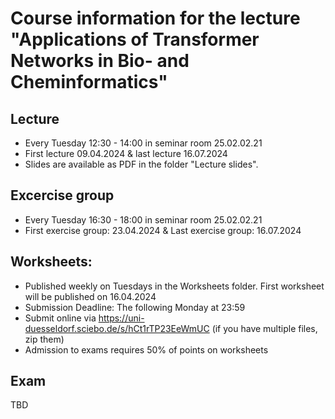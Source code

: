 # Course information for the lecture "Applications of Transformer Networks in Bio- and Cheminformatics" 
 
## Lecture
- Every Tuesday 12:30 - 14:00 in seminar room 25.02.02.21
- First lecture 09.04.2024 & last lecture 16.07.2024
- Slides are available as PDF in the folder "Lecture slides".

## Excercise group
- Every Tuesday 16:30 - 18:00 in seminar room 25.02.02.21
- First exercise group: 23.04.2024 & Last exercise group: 16.07.2024

## Worksheets:
- Published weekly on Tuesdays in the Worksheets folder. First worksheet will be published on 16.04.2024
- Submission Deadline: The following Monday at 23:59
- Submit online via https://uni-duesseldorf.sciebo.de/s/hCt1rTP23EeWmUC (if you have multiple files, zip them)
- Admission to exams requires 50% of points on worksheets

## Exam
TBD